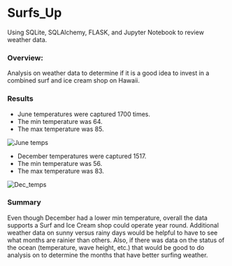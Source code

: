 # Surfs_Up
Using SQLite, SQLAlchemy, FLASK, and Jupyter Notebook to review weather data.

### Overview:
Analysis on weather data to determine if it is a good idea to invest in a combined surf and ice cream shop on Hawaii.

### Results
- June temperatures were captured 1700 times.  
- The min temperature was 64.
- The max temperature was 85.

![June temps](https://user-images.githubusercontent.com/95188079/154848761-d0dc8fde-ea46-40c3-851a-bda003c96999.png)


- December temperatures were captured 1517.  
- The min temperature was 56.
- The max temperature was 83.

![Dec_temps](https://user-images.githubusercontent.com/95188079/154848755-dcf0d366-6784-45dc-9597-d3bb36ce2971.png)


### Summary
Even though December had a lower min temperature, overall the data supports a Surf and Ice Cream shop could operate year round.  Additional weather data on sunny versus rainy days would be helpful to have to see what months are rainier than others.  Also, if there was data on the status of the ocean (temperature, wave height, etc.) that would be good to do analysis on to determine the months that have better surfing weather.
